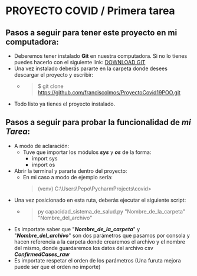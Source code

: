 # PROYECTO COVID / Primera tarea
## Pasos a seguir para tener este proyecto en mi computadora:
 - Deberemos tener instalado **Git** en nuestra computadora. Si no lo tienes puedes hacerlo con el siguiente link: 
  [DOWNLOAD GIT](https://git-scm.com/downloads)
 - Una vez instalado deberás pararte en la carpeta donde desees descargar el proyecto y escribir: 
    -  >$ git clone https://github.com/franciscolmos/ProyectoCovid19POO.git
 -  Todo listo ya tienes el proyecto instalado.
 
 ## Pasos a seguir para probar la funcionalidad de ***mi Tarea***:
 - A modo de aclaración: 
    - Tuve que importar los módulos ***sys*** y ***os*** de la forma:
        - import sys
        - import os
 -  Abrir la terminal y pararte dentro del proyecto:
    - En mi caso a modo de ejemplo sería:  
        > (venv) C:\Users\Pepo\PycharmProjects\covid>
 - Una vez posicionado en esta ruta, deberás ejecutar el siguiente script:
    - > py capacidad_sistema_de_salud.py "Nombre_de_la_carpeta" "Nombre_del_archivo"
 - Es importate saber que "***Nombre_de_la_carpeta***" y "***Nombre_del_archivo***" son dos parámetros que pasamos por consola y hacen referencia a la carpeta donde crearemos el archivo y el nombre del mismo, donde guardaremos los datos del archivo csv ***ConfirmedCases_raw***
 - Es importate respetar el orden de los parámetros (Una furuta mejora puede ser que el orden no importe)